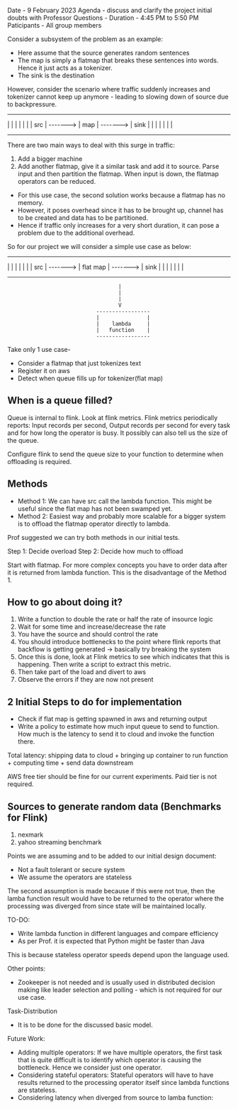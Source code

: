 Date - 9 February 2023
Agenda - discuss and clarify the project initial doubts with Professor
Questions - 
Duration - 4:45 PM to 5:50 PM
Paticipants - All group members

Consider a subsystem of the problem as an example:

* Here assume that the source generates random sentences
* The map is simply a flatmap that breaks these sentences into words. Hence it just acts as a tokenizer.
* The sink is the destination

However, consider the scenario where traffic suddenly increases and tokenizer cannot keep up anymore - leading to slowing down of source due to backpressure.

-----------------             -----------------            -----------------
|               |             |                |           |                |
|     src       |   ------->  |      map       | ------->  |      sink      |
|               |             |                |           |                |
-----------------             -----------------            -----------------

There are two main ways to deal with this surge in traffic:
1) Add a bigger machine
2) Add another flatmap, give it a similar task and add it to source. Parse input and then partition the flatmap. When input is down, the flatmap operators can be reduced.

* For this use case, the second solution works because a flatmap has no memory.
* However, it poses overhead since it has to be brought up, channel has to be created and data has to be partitioned.
* Hence if traffic only increases for a very short duration, it can pose a problem due to the additional overhead.


So for our project we will consider a simple use case as below:

-----------------             -----------------            -----------------
|               |             |                |           |                |
|     src       |   ------->  |    flat map    | ------->  |      sink      |
|               |             |                |           |                |
-----------------             -----------------            -----------------
                                       |
                                       |
                                       |
                                       V
                                -----------------           
                                |               | 
                                |    lambda     |
                                |   function    |    
                                -----------------                                   
                   
Take only 1 use case-
* Consider a flatmap that just tokenizes text
* Register it on aws
* Detect when queue fills up for tokenizer(flat map)

When is a queue filled?
------------------------
Queue is internal to flink. Look at flink metrics. Flink metrics periodically reports: Input records per second, Output records per second for every task and for how long the operator is busy. It possibly can also tell us the size of the queue.

Configure flink to send the queue size to your function to determine when offloading is required.

Methods
-------
* Method 1: We can have src call the lambda function. This might be useful since the flat map has not been swamped yet.
* Method 2: Easiest way and probably more scalable for a bigger system is to offload the flatmap operator directly to lambda.

Prof suggested we can try both methods in our initial tests.

Step 1: Decide overload
Step 2: Decide how much to offload

Start with flatmap. For more complex concepts you have to order data after it is returned from lambda function. This is the disadvantage of the Method 1.

How to go about doing it?
--------------------------
1) Write a function to double the rate or half the rate of insource logic
2) Wait for some time and increase/decrease the rate
3) You have the source and should control the rate
4) You should introduce bottlenecks to the point where flink reports that backflow is getting generated -> basically try breaking the system
5) Once this is done, look at Flink metrics to see which indicates that this is happening. Then write a script to extract this metric.
6) Then take part of the load and divert to aws
7) Observe the errors if they are now not present

2 Initial Steps to do for implementation
----------------------------------------
* Check if flat map is getting spawned in aws and returning output
* Write a policy to estimate how much input queue to send to function. How much is the latency to send it to cloud and invoke the function there.

Total latency:
shipping data to cloud + bringing up container to run function + computing time + send data downstream

AWS free tier should be fine for our current experiments. Paid tier is not required.

Sources to generate random data (Benchmarks for Flink)
------------------------------------------------------
1) nexmark
2) yahoo streaming benchmark
                            
Points we are assuming and to be added to our initial design document:
* Not a fault tolerant or secure system
* We assume the operators are stateless

The second assumption is made because if this were not true, then the lamba function result would have to be returned to the operator where the processing was diverged from since state will be maintained locally.

TO-DO:
* Write lambda function in different languages and compare efficiency
* As per Prof. it is expected that Python might be faster than Java

This is because stateless operator speeds depend upon the language used.

Other points:
* Zookeeper is not needed and is usually used in distributed decision making like leader selection and polling - which is not required for our use case.

Task-Distribution
* It is to be done for the discussed basic model.

Future Work:
* Adding multiple operators: If we have multiple operators, the first task that is quite difficult is to identify which operator is causing the bottleneck. Hence we consider just one operator.
* Considering stateful operators: Stateful operators will have to have results returned to the processing operator itself since lambda functions are stateless. 
* Considering latency when diverged from source to lamba function:
